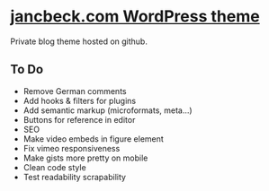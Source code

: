 # [jancbeck.com WordPress theme](http://www.jancbeck.com/)

Private blog theme hosted on github.

## To Do

* Remove German comments
* Add hooks & filters for plugins
* Add semantic markup (microformats, meta...)
* Buttons for reference in editor
* SEO
* Make video embeds in figure element
* Fix vimeo responsiveness
* Make gists more pretty on mobile
* Clean code style
* Test readability scrapability